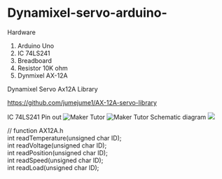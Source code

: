 # Dynamixel-servo-arduino-

Hardware
1. Arduino Uno
2. IC 74LS241
3. Breadboard
4. Resistor 10K ohm
5. Dynmixel AX-12A

Dynamixel Servo Ax12A Library

https://github.com/jumejume1/AX-12A-servo-library

IC 74LS241 Pin out
![Maker Tutor](https://2.bp.blogspot.com/-nuNAjKlgayQ/Wm7tyYVYPdI/AAAAAAABANE/v7TxKCNlVEY0X7RibNVjAiODyK7_aQHuQCLcBGAs/w400-h354/74LS241-634933661703906250.jpg)
![Maker Tutor](https://3.bp.blogspot.com/-uiekcEzafyU/Wm7trpZiIGI/AAAAAAABANA/oGn-dDzoHPQGIk6Y0imhS-F4UGoh3Bm8gCLcBGAs/s640/g4084.png)
Schematic diagram
![](https://3.bp.blogspot.com/-5z_xCRi2_IA/Wm6RQb6rbdI/AAAAAAABAIc/BBZIP_DgDAcuWtfGwlymuSlqUDPHnQ4uQCLcBGAs/s640/ax120half_bb.jpg)

//  function AX12A.h <br>
int readTemperature(unsigned char ID);<br>
int readVoltage(unsigned char ID);<br>
int readPosition(unsigned char ID);<br>
int readSpeed(unsigned char ID);<br>
int readLoad(unsigned char ID);<br>
